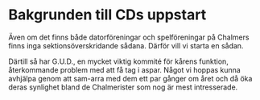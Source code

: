 # Bakgrunden till CDs uppstart
Även om det finns både datorföreningar och spelföreningar på Chalmers
finns inga sektionsöverskridande sådana. Därför vill vi starta en sådan.

Därtill så har G.U.D., en mycket viktig kommité för kårens funktion,
återkommande problem med att få tag i aspar. Något vi hoppas kunna
avhjälpa genom att sam-arra med dem ett par gånger om året och då öka
deras synlighet bland de Chalmerister som nog är mest intresserade.
